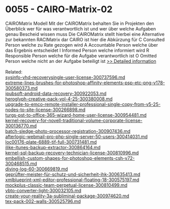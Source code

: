 # 0055 - CAIRO-Matrix-02
CAIROMatrix Modell Mit der CAIROMatrix behalten Sie in Projekten den Überblick wer für was verantwortlich ist und wer über welche Aufgaben genau Bescheid wissen muss Die CAIROMatrix stellt hierbei eine Alternative zur bekannten RACIMatrix dar CAIRO ist hier die Abkürzung für C Consulted Person welche zu Rate gezogen wird A Accountable Person welche über das Ergebnis entscheidet I Informed Person welche informiert wird R Responsible Person welche für die Aufgabe verantwortlich ist O Omitted Person welche nicht an der Aufgabe beteiligt ist
[>> Detailed information](https://secure.shareit.com/shareit/product.html?productid=300951598&affiliateid=200057808)<br/><br/>Related:
<br />[sysinfo-vhd-recoverysingle-user-license-300737596.md](https://github.com/downloadplanet/downloadplanet/blob/main/sysinfo-vhd-recoverysingle-user-license-300737596.md)<br />[extreme-lines-brushes-for-photoshop-affinity-elements-psp-etc-png-v178-300580373.md](https://github.com/downloadplanet/downloadplanet/blob/main/extreme-lines-brushes-for-photoshop-affinity-elements-psp-etc-png-v178-300580373.md)<br />[ipubsoft-android-data-recovery-300922053.md](https://github.com/downloadplanet/downloadplanet/blob/main/ipubsoft-android-data-recovery-300922053.md)<br />[heroglyph-creative-pack-vol-4-25-300380008.md](https://github.com/downloadplanet/downloadplanet/blob/main/heroglyph-creative-pack-vol-4-25-300380008.md)<br />[upgrade-to-emco-remote-installer-professional-single-copy-from-v5-25-nodes-to-site-license-300266898.md](https://github.com/downloadplanet/downloadplanet/blob/main/upgrade-to-emco-remote-installer-professional-single-copy-from-v5-25-nodes-to-site-license-300266898.md)<br />[turgs-pst-to-office-365-wizard-home-user-license-300954481.md](https://github.com/downloadplanet/downloadplanet/blob/main/turgs-pst-to-office-365-wizard-home-user-license-300954481.md)<br />[kernel-recovery-for-novell-traditional-volume-corporate-license-300136770.md](https://github.com/downloadplanet/downloadplanet/blob/main/kernel-recovery-for-novell-traditional-volume-corporate-license-300136770.md)<br />[batch-sledge-photo-processor-registration-300907436.md](https://github.com/downloadplanet/downloadplanet/blob/main/batch-sledge-photo-processor-registration-300907436.md)<br />[afterlogic-webmail-pro-php-single-server-50-users-300414031.md](https://github.com/downloadplanet/downloadplanet/blob/main/afterlogic-webmail-pro-php-single-server-50-users-300414031.md)<br />[loc00176-plate-6889-tif-full-300731481.md](https://github.com/downloadplanet/downloadplanet/blob/main/loc00176-plate-6889-tif-full-300731481.md)<br />[ilike-itunes-backup-extractor-300864164.md](https://github.com/downloadplanet/downloadplanet/blob/main/ilike-itunes-backup-extractor-300864164.md)<br />[kernel-sql-backup-recovery-technician-license-300810996.md](https://github.com/downloadplanet/downloadplanet/blob/main/kernel-sql-backup-recovery-technician-license-300810996.md)<br />[embellish-custom-shapes-for-photoshop-elements-csh-v72-300468515.md](https://github.com/downloadplanet/downloadplanet/blob/main/embellish-custom-shapes-for-photoshop-elements-csh-v72-300468515.md)<br />[diving-log-60-300669819.md](https://github.com/downloadplanet/downloadplanet/blob/main/diving-log-60-300669819.md)<br />[geprüfter-meister-für-schutz-und-sicherheit-ihk-300635413.md](https://github.com/downloadplanet/downloadplanet/blob/main/geprüfter-meister-für-schutz-und-sicherheit-ihk-300635413.md)<br />[xmlblueprint-xml-editor-professional-floating-18-300575197.md](https://github.com/downloadplanet/downloadplanet/blob/main/xmlblueprint-xml-editor-professional-floating-18-300575197.md)<br />[mockplus-classic-team-perpetual-license-300810499.md](https://github.com/downloadplanet/downloadplanet/blob/main/mockplus-classic-team-perpetual-license-300810499.md)<br />[vbto-converter-light-300032105.md](https://github.com/downloadplanet/downloadplanet/blob/main/vbto-converter-light-300032105.md)<br />[create-your-reality-3a-subliminal-package-300974620.md](https://github.com/downloadplanet/downloadplanet/blob/main/create-your-reality-3a-subliminal-package-300974620.md)<br />[tex-pack-002-walls-300525796.md](https://github.com/downloadplanet/downloadplanet/blob/main/tex-pack-002-walls-300525796.md)